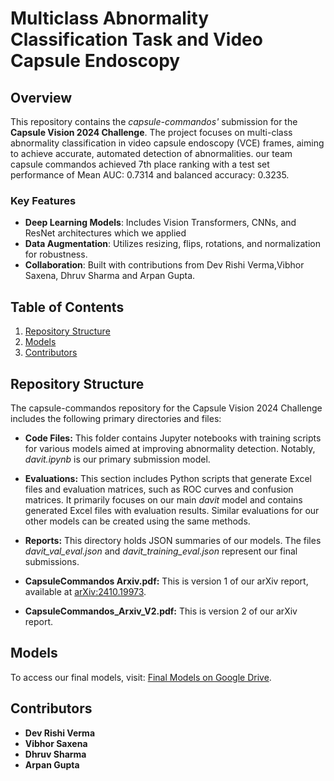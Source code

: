 # Multiclass Abnormality Classification Task and Video Capsule Endoscopy

## Overview
This repository contains the *capsule-commandos'* submission for the **Capsule Vision 2024 Challenge**. The project focuses on multi-class abnormality classification in video capsule endoscopy (VCE) frames, aiming to achieve accurate, automated detection of abnormalities.
our team capsule commandos achieved 7th place ranking with a test set performance of Mean AUC: 0.7314 and balanced accuracy: 0.3235. 

### Key Features
- **Deep Learning Models**: Includes Vision Transformers, CNNs, and ResNet architectures which we applied 
- **Data Augmentation**: Utilizes  resizing, flips, rotations, and normalization for robustness.
- **Collaboration**: Built with contributions from Dev Rishi Verma,Vibhor Saxena, Dhruv Sharma and Arpan Gupta.

## Table of Contents
1. [Repository Structure](#github-structure)
2. [Models](#Models)
3. [Contributors](#contributors)



## Repository Structure

The capsule-commandos repository for the Capsule Vision 2024 Challenge includes the following primary directories and files:

- **Code Files:** This folder contains Jupyter notebooks with training scripts for various models aimed at improving abnormality detection. Notably, *davit.ipynb* is our primary submission model.
  
- **Evaluations:** This section includes Python scripts that generate Excel files and evaluation matrices, such as ROC curves and confusion matrices. It primarily focuses on our main *davit* model and contains generated Excel files with evaluation results. Similar evaluations for our other models can be created using the same methods.

- **Reports:** This directory holds JSON summaries of our models. The files *davit_val_eval.json* and *davit_training_eval.json* represent our final submissions.

- **CapsuleCommandos Arxiv.pdf:** This is version 1 of our arXiv report, available at [arXiv:2410.19973](https://arxiv.org/abs/2410.19973).

- **CapsuleCommandos_Arxiv_V2.pdf:** This is version 2 of our arXiv report.
  

## Models

To access our final models, visit: [Final Models on Google Drive](https://drive.google.com/drive/folders/1iwyJyd1BoPU_vguJEvu5HZ4KjbsF1NOf?usp=sharing).


## Contributors

- **Dev Rishi Verma**
- **Vibhor Saxena**
- **Dhruv Sharma**
- **Arpan Gupta**

